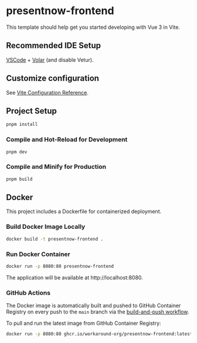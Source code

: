 # presentnow-frontend

This template should help get you started developing with Vue 3 in Vite.

## Recommended IDE Setup

[VSCode](https://code.visualstudio.com/) + [Volar](https://marketplace.visualstudio.com/items?itemName=Vue.volar) (and disable Vetur).

## Customize configuration

See [Vite Configuration Reference](https://vite.dev/config/).

## Project Setup

```sh
pnpm install
```

### Compile and Hot-Reload for Development

```sh
pnpm dev
```

### Compile and Minify for Production

```sh
pnpm build
```

## Docker

This project includes a Dockerfile for containerized deployment.

### Build Docker Image Locally

```sh
docker build -t presentnow-frontend .
```

### Run Docker Container

```sh
docker run -p 8080:80 presentnow-frontend
```

The application will be available at http://localhost:8080.

### GitHub Actions

The Docker image is automatically built and pushed to GitHub Container Registry on every push to the `main` branch via the [build-and-push workflow](.github/workflows/build-and-push.yml).

To pull and run the latest image from GitHub Container Registry:

```sh
docker run -p 8080:80 ghcr.io/workaround-org/presentnow-frontend:latest
```
